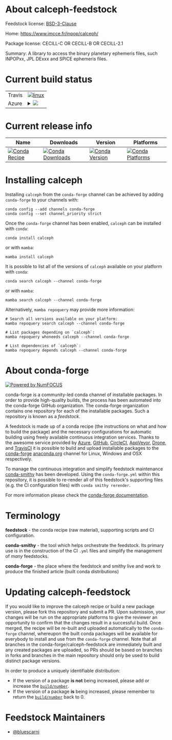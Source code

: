 About calceph-feedstock
=======================

Feedstock license: [BSD-3-Clause](https://github.com/conda-forge/calceph-feedstock/blob/main/LICENSE.txt)

Home: https://www.imcce.fr/inpop/calceph/

Package license: CECILL-C OR CECILL-B OR CECILL-2.1

Summary: A library to access the binary planetary ephemeris files, such INPOPxx, JPL DExxx and SPICE ephemeris files.

Current build status
====================


<table><tr>
    <td>Travis</td>
    <td>
      <a href="https://app.travis-ci.com/conda-forge/calceph-feedstock">
        <img alt="linux" src="https://img.shields.io/travis/com/conda-forge/calceph-feedstock/main.svg?label=Linux">
      </a>
    </td>
  </tr>
    
  <tr>
    <td>Azure</td>
    <td>
      <details>
        <summary>
          <a href="https://dev.azure.com/conda-forge/feedstock-builds/_build/latest?definitionId=17006&branchName=main">
            <img src="https://dev.azure.com/conda-forge/feedstock-builds/_apis/build/status/calceph-feedstock?branchName=main">
          </a>
        </summary>
        <table>
          <thead><tr><th>Variant</th><th>Status</th></tr></thead>
          <tbody><tr>
              <td>linux_64</td>
              <td>
                <a href="https://dev.azure.com/conda-forge/feedstock-builds/_build/latest?definitionId=17006&branchName=main">
                  <img src="https://dev.azure.com/conda-forge/feedstock-builds/_apis/build/status/calceph-feedstock?branchName=main&jobName=linux&configuration=linux%20linux_64_" alt="variant">
                </a>
              </td>
            </tr><tr>
              <td>linux_aarch64</td>
              <td>
                <a href="https://dev.azure.com/conda-forge/feedstock-builds/_build/latest?definitionId=17006&branchName=main">
                  <img src="https://dev.azure.com/conda-forge/feedstock-builds/_apis/build/status/calceph-feedstock?branchName=main&jobName=linux&configuration=linux%20linux_aarch64_" alt="variant">
                </a>
              </td>
            </tr><tr>
              <td>linux_ppc64le</td>
              <td>
                <a href="https://dev.azure.com/conda-forge/feedstock-builds/_build/latest?definitionId=17006&branchName=main">
                  <img src="https://dev.azure.com/conda-forge/feedstock-builds/_apis/build/status/calceph-feedstock?branchName=main&jobName=linux&configuration=linux%20linux_ppc64le_" alt="variant">
                </a>
              </td>
            </tr><tr>
              <td>osx_64</td>
              <td>
                <a href="https://dev.azure.com/conda-forge/feedstock-builds/_build/latest?definitionId=17006&branchName=main">
                  <img src="https://dev.azure.com/conda-forge/feedstock-builds/_apis/build/status/calceph-feedstock?branchName=main&jobName=osx&configuration=osx%20osx_64_" alt="variant">
                </a>
              </td>
            </tr><tr>
              <td>osx_arm64</td>
              <td>
                <a href="https://dev.azure.com/conda-forge/feedstock-builds/_build/latest?definitionId=17006&branchName=main">
                  <img src="https://dev.azure.com/conda-forge/feedstock-builds/_apis/build/status/calceph-feedstock?branchName=main&jobName=osx&configuration=osx%20osx_arm64_" alt="variant">
                </a>
              </td>
            </tr><tr>
              <td>win_64</td>
              <td>
                <a href="https://dev.azure.com/conda-forge/feedstock-builds/_build/latest?definitionId=17006&branchName=main">
                  <img src="https://dev.azure.com/conda-forge/feedstock-builds/_apis/build/status/calceph-feedstock?branchName=main&jobName=win&configuration=win%20win_64_" alt="variant">
                </a>
              </td>
            </tr>
          </tbody>
        </table>
      </details>
    </td>
  </tr>
</table>

Current release info
====================

| Name | Downloads | Version | Platforms |
| --- | --- | --- | --- |
| [![Conda Recipe](https://img.shields.io/badge/recipe-calceph-green.svg)](https://anaconda.org/conda-forge/calceph) | [![Conda Downloads](https://img.shields.io/conda/dn/conda-forge/calceph.svg)](https://anaconda.org/conda-forge/calceph) | [![Conda Version](https://img.shields.io/conda/vn/conda-forge/calceph.svg)](https://anaconda.org/conda-forge/calceph) | [![Conda Platforms](https://img.shields.io/conda/pn/conda-forge/calceph.svg)](https://anaconda.org/conda-forge/calceph) |

Installing calceph
==================

Installing `calceph` from the `conda-forge` channel can be achieved by adding `conda-forge` to your channels with:

```
conda config --add channels conda-forge
conda config --set channel_priority strict
```

Once the `conda-forge` channel has been enabled, `calceph` can be installed with `conda`:

```
conda install calceph
```

or with `mamba`:

```
mamba install calceph
```

It is possible to list all of the versions of `calceph` available on your platform with `conda`:

```
conda search calceph --channel conda-forge
```

or with `mamba`:

```
mamba search calceph --channel conda-forge
```

Alternatively, `mamba repoquery` may provide more information:

```
# Search all versions available on your platform:
mamba repoquery search calceph --channel conda-forge

# List packages depending on `calceph`:
mamba repoquery whoneeds calceph --channel conda-forge

# List dependencies of `calceph`:
mamba repoquery depends calceph --channel conda-forge
```


About conda-forge
=================

[![Powered by
NumFOCUS](https://img.shields.io/badge/powered%20by-NumFOCUS-orange.svg?style=flat&colorA=E1523D&colorB=007D8A)](https://numfocus.org)

conda-forge is a community-led conda channel of installable packages.
In order to provide high-quality builds, the process has been automated into the
conda-forge GitHub organization. The conda-forge organization contains one repository
for each of the installable packages. Such a repository is known as a *feedstock*.

A feedstock is made up of a conda recipe (the instructions on what and how to build
the package) and the necessary configurations for automatic building using freely
available continuous integration services. Thanks to the awesome service provided by
[Azure](https://azure.microsoft.com/en-us/services/devops/), [GitHub](https://github.com/),
[CircleCI](https://circleci.com/), [AppVeyor](https://www.appveyor.com/),
[Drone](https://cloud.drone.io/welcome), and [TravisCI](https://travis-ci.com/)
it is possible to build and upload installable packages to the
[conda-forge](https://anaconda.org/conda-forge) [anaconda.org](https://anaconda.org/)
channel for Linux, Windows and OSX respectively.

To manage the continuous integration and simplify feedstock maintenance
[conda-smithy](https://github.com/conda-forge/conda-smithy) has been developed.
Using the ``conda-forge.yml`` within this repository, it is possible to re-render all of
this feedstock's supporting files (e.g. the CI configuration files) with ``conda smithy rerender``.

For more information please check the [conda-forge documentation](https://conda-forge.org/docs/).

Terminology
===========

**feedstock** - the conda recipe (raw material), supporting scripts and CI configuration.

**conda-smithy** - the tool which helps orchestrate the feedstock.
                   Its primary use is in the construction of the CI ``.yml`` files
                   and simplify the management of *many* feedstocks.

**conda-forge** - the place where the feedstock and smithy live and work to
                  produce the finished article (built conda distributions)


Updating calceph-feedstock
==========================

If you would like to improve the calceph recipe or build a new
package version, please fork this repository and submit a PR. Upon submission,
your changes will be run on the appropriate platforms to give the reviewer an
opportunity to confirm that the changes result in a successful build. Once
merged, the recipe will be re-built and uploaded automatically to the
`conda-forge` channel, whereupon the built conda packages will be available for
everybody to install and use from the `conda-forge` channel.
Note that all branches in the conda-forge/calceph-feedstock are
immediately built and any created packages are uploaded, so PRs should be based
on branches in forks and branches in the main repository should only be used to
build distinct package versions.

In order to produce a uniquely identifiable distribution:
 * If the version of a package **is not** being increased, please add or increase
   the [``build/number``](https://docs.conda.io/projects/conda-build/en/latest/resources/define-metadata.html#build-number-and-string).
 * If the version of a package **is** being increased, please remember to return
   the [``build/number``](https://docs.conda.io/projects/conda-build/en/latest/resources/define-metadata.html#build-number-and-string)
   back to 0.

Feedstock Maintainers
=====================

* [@bluescarni](https://github.com/bluescarni/)

